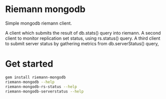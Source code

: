 Riemann mongodb
=============

Simple mongodb riemann client.


A client which submits the result of db.stats() query into riemann.
A second client to monitor replication set status, using rs.status() query.
A third client to submit server status by gathering metrics from db.serverStatus() query,


Get started
==========

``` bash
gem install riemann-mongodb
riemann-mongodb --help
riemann-mongodb-rs-status --help
riemann-mongodb-serverstatus --help
```
